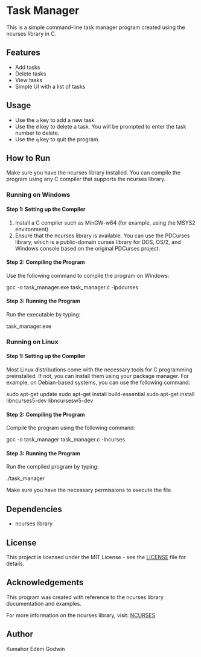 # Task Manager

This is a simple command-line task manager program created using the ncurses library in C.

## Features

- Add tasks
- Delete tasks
- View tasks
- Simple UI with a list of tasks

## Usage

- Use the `a` key to add a new task.
- Use the `d` key to delete a task. You will be prompted to enter the task number to delete.
- Use the `q` key to quit the program.

## How to Run

Make sure you have the ncurses library installed. You can compile the program using any C compiler that supports the ncurses library.

### Running on Windows

#### Step 1: Setting up the Compiler

1. Install a C compiler such as MinGW-w64 (for example, using the MSYS2 environment).
2. Ensure that the ncurses library is available. You can use the PDCurses library, which is a public-domain curses library for DOS, OS/2, and Windows console based on the original PDCurses project.

#### Step 2: Compiling the Program

Use the following command to compile the program on Windows:

gcc -o task_manager.exe task_manager.c -lpdcurses


#### Step 3: Running the Program

Run the executable by typing:

task_manager.exe



### Running on Linux

#### Step 1: Setting up the Compiler

Most Linux distributions come with the necessary tools for C programming preinstalled. If not, you can install them using your package manager. For example, on Debian-based systems, you can use the following command:

sudo apt-get update
sudo apt-get install build-essential
sudo apt-get install libncurses5-dev libncursesw5-dev


#### Step 2: Compiling the Program

Compile the program using the following command:

gcc -o task_manager task_manager.c -lncurses


#### Step 3: Running the Program

Run the compiled program by typing:

./task_manager



Make sure you have the necessary permissions to execute the file.

## Dependencies

- ncurses library

## License

This project is licensed under the MIT License - see the [LICENSE](https://github.com/git/git-scm.com/blob/main/MIT-LICENSE.txt) file for details.

## Acknowledgements

This program was created with reference to the ncurses library documentation and examples.

For more information on the ncurses library, visit: [NCURSES](https://invisible-island.net/ncurses/)

## Author

Kumahor Edem Godwin